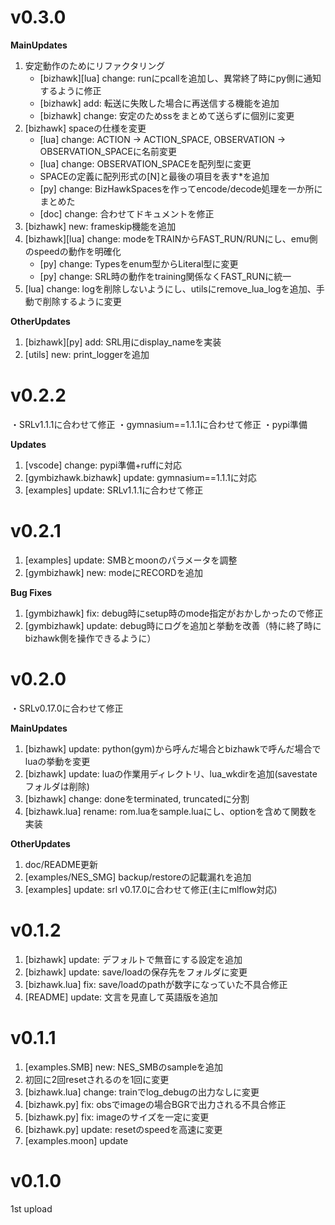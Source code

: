
# v0.3.0

**MainUpdates**

1. 安定動作のためにリファクタリング
   - [bizhawk][lua] change: runにpcallを追加し、異常終了時にpy側に通知するように修正
   - [bizhawk] add: 転送に失敗した場合に再送信する機能を追加
   - [bizhawk] change: 安定のためssをまとめて送らずに個別に変更
1. [bizhawk] spaceの仕様を変更
   - [lua] change: ACTION -> ACTION_SPACE, OBSERVATION -> OBSERVATION_SPACEに名前変更
   - [lua] change: OBSERVATION_SPACEを配列型に変更
   - SPACEの定義に配列形式の[N]と最後の項目を表す*を追加
   - [py] change: BizHawkSpacesを作ってencode/decode処理を一か所にまとめた
   - [doc] change: 合わせてドキュメントを修正
1. [bizhawk] new: frameskip機能を追加
1. [bizhawk][lua] change: modeをTRAINからFAST_RUN/RUNにし、emu側のspeedの動作を明確化
   - [py] change: Typesをenum型からLiteral型に変更
   - [py] change: SRL時の動作をtraining関係なくFAST_RUNに統一
1. [lua] change: logを削除しないようにし、utilsにremove_lua_logを追加、手動で削除するように変更

**OtherUpdates**

1. [bizhawk][py] add: SRL用にdisplay_nameを実装
1. [utils] new: print_loggerを追加


# v0.2.2

・SRLv1.1.1に合わせて修正
・gymnasium==1.1.1に合わせて修正
・pypi準備

**Updates**

1. [vscode] change: pypi準備+ruffに対応
1. [gymbizhawk.bizhawk] update: gymnasium==1.1.1に対応
1. [examples] update: SRLv1.1.1に合わせて修正


# v0.2.1

1. [examples] update: SMBとmoonのパラメータを調整
1. [gymbizhawk] new: modeにRECORDを追加

**Bug Fixes**

1. [gymbizhawk] fix: debug時にsetup時のmode指定がおかしかったので修正
1. [gymbizhawk] update: debug時にログを追加と挙動を改善（特に終了時にbizhawk側を操作できるように）


# v0.2.0

・SRLv0.17.0に合わせて修正

**MainUpdates**

1. [bizhawk] update: python(gym)から呼んだ場合とbizhawkで呼んだ場合でluaの挙動を変更
1. [bizhawk] update: luaの作業用ディレクトリ、lua_wkdirを追加(savestateフォルダは削除)
1. [bizhawk] change: doneをterminated, truncatedに分割
1. [bizhawk.lua] rename: rom.luaをsample.luaにし、optionを含めて関数を実装

**OtherUpdates**

1. doc/README更新
1. [examples/NES_SMG] backup/restoreの記載漏れを追加
1. [examples] update: srl v0.17.0に合わせて修正(主にmlflow対応)


# v0.1.2

1. [bizhawk] update: デフォルトで無音にする設定を追加
1. [bizhawk] update: save/loadの保存先をフォルダに変更
1. [bizhawk.lua] fix: save/loadのpathが数字になっていた不具合修正
1. [README] update: 文言を見直して英語版を追加


# v0.1.1

1. [examples.SMB] new: NES_SMBのsampleを追加
1. 初回に2回resetされるのを1回に変更
1. [bizhawk.lua] change: trainでlog_debugの出力なしに変更
1. [bizhawk.py] fix: obsでimageの場合BGRで出力される不具合修正
1. [bizhawk.py] fix: imageのサイズを一定に変更
1. [bizhawk.py] update: resetのspeedを高速に変更
1. [examples.moon] update


# v0.1.0

1st upload

